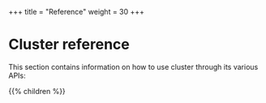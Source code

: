 +++
title = "Reference"
weight = 30
+++

# Cluster reference

This section contains information on how to use cluster through its various APIs:

{{% children %}}
